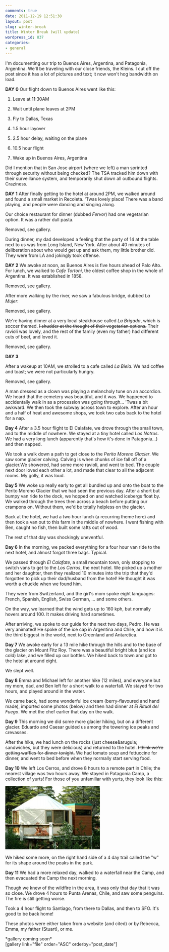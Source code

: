 ```yaml
---
comments: true
date: 2011-12-19 12:51:38
layout: post
slug: winter-break
title: Winter Break (will update)
wordpress_id: 837
categories:
- general
---
```


I'm documenting our trip to Buenos Aires, Argentina, and Patagonia, Argentina. We'll be traveling with our close friends, the Kleins. I cut off the post since it has a lot of pictures and text; it now won't hog bandwidth on load.

**DAY 0**
Our flight down to Buenos Aires went like this:



	
  1. Leave at 11:30AM

	
  2. Wait until plane leaves at 2PM

	
  3. Fly to Dallas, Texas

	
  4. 1.5 hour layover

	
  5. 2.5 hour delay, waiting on the plane

	
  6. 10.5 hour flight

	
  7. Wake up in Buenos Aires, Argentina


Did I mention that in San Jose airport (where we left) a man sprinted through security without being checked? The TSA tracked him down with their surveillance system, and temporarily shut down all outbound flights. Craziness.

**DAY 1**
After finally getting to the hotel at around 2PM, we walked around and found a small market in Recoleta. 'Twas lovely place! There was a band playing, and people were dancing and singing along.

Our choice restaurant for dinner (dubbed _Fervor_) had one vegetarian option. It was a rather dull pasta.

Removed, see gallery.

During dinner, my dad developed a feeling that the party of 14 at the table next to us was from Long Island, New York. After about 40 minutes of deliberation about who would get up and ask them, my little brother did. They were from LA and jokingly took offense.

**DAY 2**
We awoke at noon, as Buenos Aires is five hours ahead of Palo Alto. For lunch, we walked to _Cafe Tortoni_, the oldest coffee shop in the whole of Argentina. It was established in 1858.

Removed, see gallery.

After more walking by the river, we saw a fabulous bridge, dubbed _La Mujer_:

Removed, see gallery.

We're having dinner at a very local steakhouse called _La Brigada_, which is soccer themed. <del>I shudder at the thought of their vegetarian options.</del> Their ravioli was lovely, and the rest of the family (even my father) had different cuts of beef, and loved it.

Removed, see gallery.

**DAY 3**

After a wakeup at 10AM, we strolled to a cafe called _La Biela_. We had coffee and toast; we were 
not particularly hungry.

Removed, see gallery.

A man dressed as a clown was playing a melancholy tune on an accordion. We heard that the cemetery was beautiful, and it was. We happened to accidentally walk in as a procession was going through... 'Twas a bit awkward. We then took the subway across town to explore. After an hour and a half of heat and awesome shops, we took two cabs back to the hotel for a nap.

**Day 4**
After a 3.5 hour flight to El Calafate, we drove through the small town, and to the middle of nowhere. We stayed at a tiny hotel called _Los Notros_. We had a very long lunch (apparently that's how it's done in Patagonia...) and then napped.

We took a walk down a path to get close to the _Perito Moreno Glacier_.  We saw some glacier calving. Calving is when chunks of ice fall off of a glacier.We showered, had some more ravioli, and went to bed. The couple next door loved each other a lot, and made that clear to all the adjacent rooms. My golly, it was loud.

**Day 5**
We woke up really early to get all bundled up and onto the boat to the Perito Moreno Glacier that we had seen the previous day. After a short but bumpy van ride to the dock, we hopped on and watched icebergs float by. We walked through the trees then across a beach before putting our crampons on. Without them, we'd be totally helpless on the glacier.

Back at the hotel, we had a two hour lunch (a recurring theme here) and then took a van out to this farm in the middle of nowhere. I went fishing with Ben, caught no fish, then built some rafts out of wood.

The rest of that day was shockingly uneventful.

**Day 6**
In the morning, we packed everything for a four hour van ride to the next hotel, and almost forgot three bags. Typical.

We passed through _El Calafate_, a small mountain town, only stopping to switch vans to get to the _Los Cerros_, the next hotel. We picked up a mother and her daughter, then they realized 10 minutes into the trip that they'd forgotten to pick up their dad/husband from the hotel! He thought it was worth a chuckle when we found him.

They were from Switzerland, and the girl's mom spoke eight languages: French, Spanish, English, Swiss German, ... and some others.

On the way, we learned that the wind gets up to 160 kph, but normally hovers around 100. It makes driving hard sometimes.

After arriving, we spoke to our guide for the next two days, Pedro. He was very animated! He spoke of the ice cap in Argentina and Chile, and how it is the third biggest in the world, next to Greenland and Antarctica.

**Day 7**
We awoke early for a 13 mile hike through the hills and to the base of the glacier on Mount Fitz Roy. There was a beautiful bright blue (and ice cold) lake, and we filled up our bottles. We hiked back to town and got to the hotel at around eight.

We slept well.

**Day 8**
Emma and Michael left for another hike (12 miles), and everyone but my mom, dad, and Ben left for a short walk to a waterfall. We stayed for two hours, and played around in the water.

We came back, had some wonderful ice cream (berry-flavoured and hand made), imported some photos (below) and then had dinner at _El Ritual del Fuego_. We met the chef earlier that day on the walk.

**Day 9**
This morning we did some more glacier hiking, but on a different glacier. Eduardo and Caesar guided us among the towering ice peaks and crevasses.

After the hike, we had lunch on the rocks (just cheese&arugula; sandwiches, but they were delicious) and returned to the hotel. <del>I think we're getting waffles for dinner tonight.</del> We had tomato soup and fettuccine for dinner, and went to bed before when they normally start serving food.

**Day 10**
We left Los Cerros, and drove 8 hours to a remote part in Chile; the nearest village was two hours away. We stayed in Patagonia Camp, a collection of yurts! For those of you unfamiliar with yurts, they look like this:

![](/static/images/wp-content/uploads/2011/12/Patagonia-Camp-Yurt-300x200.jpg)

We hiked some more, on the right hand side of a 4 day trail called the "w" for its shape around the peaks in the park.

**Day 11**
We had a more relaxed day, walked to a waterfall near the Camp, and then evacuated the Camp the next morning.

Though we knew of the wildfire in the area, it was only that day that it was so close. We drove 4 hours to Punta Arenas, Chile, and saw some penguins. The fire is still getting worse.

Took a 4 hour flight to Santiago, from there to Dallas, and then to SFO. It's good to be back home!

These photos were either taken from a website (and cited) or by Rebecca, Emma, my father (Stuart), or me.

<script type="text/javscript" src="{{ ASSET_PATH }}/js/galleria/galleria-1.2.9.min.js"></script>

<div id="galleria">
  *gallery coming soon*
</div>
[gallery link="file" order="ASC" orderby="post_date"]

